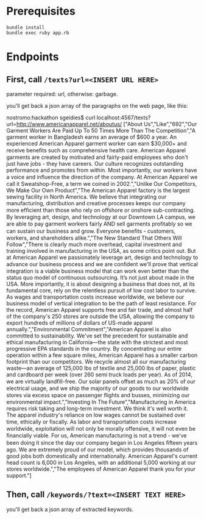 Prerequisites
=============

    bundle install
    bundle exec ruby app.rb


Endpoints
=========

First, call ```/texts?url=<INSERT URL HERE>``` 
----------------------------------------------
parameter required: url, otherwise: garbage.

you'll get back a json array of the paragraphs on the web page, like this:

   nostromo:hackathon sgeidies$ curl localhost:4567/texts?url=http://www.americanapparel.net/aboutus/
   ["About Us","Like","692","Our Garment Workers Are Paid Up To 50 Times More Than The Competition","A garment worker in Bangladesh earns an average of $600 a year. An experienced American Apparel garment worker can earn $30,000+ and receive beneﬁts such as comprehensive health care. American Apparel garments are created by motivated and fairly-paid employees who don't just have jobs - they have careers. Our culture recognizes outstanding performance and promotes from within. Most importantly, our workers have a voice and inﬂuence the direction of the company. At American Apparel we call it Sweatshop-Free, a term we coined in 2002.","Unlike Our Competitors, We Make Our Own Product","The American Apparel factory is the largest sewing facility in North America. We believe that integrating our manufacturing, distribution and creative processes keeps our company more efﬁcient than those who rely on offshore or onshore sub-contracting. By leveraging art, design, and technology at our Downtown LA campus, we are able to pay garment workers fairly AND sell garments proﬁtably so we can sustain our business and grow. Everyone beneﬁts - customers, workers, and shareholders alike.","The New Standard That Others Will Follow","There is clearly much more overhead, capital investment and training involved in manufacturing in the USA, as some critics point out. But at American Apparel we passionately leverage art, design and technology to advance our business process and we are conﬁdent we'll prove that vertical integration is a viable business model that can work even better than the status quo model of continuous outsourcing. It’s not just about made in the USA. More importantly, it is about designing a business that does not, at its fundamental core, rely on the relentless pursuit of low cost labor to survive. As wages and transportation costs increase worldwide, we believe our business model of vertical integration to be the path of least resistance. For the record, American Apparel supports free and fair trade, and almost half of the company's 250 stores are outside the USA, allowing the company to export hundreds of millions of dollars of US-made apparel annually.","Environmental Commitment","American Apparel is also committed to sustainability. We've set the precedent for sustainable and ethical manufacturing in California—the state with the strictest and most progressive EPA standards in the country. By concentrating our entire operation within a few square miles, American Apparel has a smaller carbon footprint than our competitors. We recycle almost all our manufacturing waste—an average of 125,000 lbs of textile and 25,000 lbs of paper, plastic and cardboard per week (over 260 semi truck loads per year). As of 2014, we are virtually landﬁll-free. Our solar panels offset as much as 20% of our electrical usage, and we ship the majority of our goods to our worldwide stores via excess space on passenger ﬂights and busses, minimizing our environmental impact.","Investing In The Future","Manufacturing in America requires risk taking and long-term investment. We think it's well worth it. The apparel industry's reliance on low wages cannot be sustained over time, ethically or ﬁscally. As labor and transportation costs increase worldwide, exploitation will not only be morally offensive, it will not even be ﬁnancially viable. For us, American manufacturing is not a trend - we've been doing it since the day our company began in Los Angeles ﬁfteen years ago. We are extremely proud of our model, which provides thousands of good jobs both domestically and internationally. American Apparel's current head count is 6,000 in Los Angeles, with an additional 5,000 working at our stores worldwide.","The employees of American Apparel thank you for your support."]


Then, call ```/keywords/?text=<INSERT TEXT HERE>```
---------------------------------------------------

you'll get back a json array of extracted keywords.
